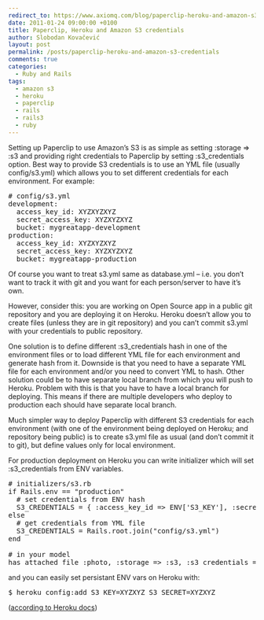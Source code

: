 ```yaml
---
redirect_to: https://www.axiomq.com/blog/paperclip-heroku-and-amazon-s3-credentials/
date: 2011-01-24 09:00:00 +0100
title: Paperclip, Heroku and Amazon S3 credentials
author: Slobodan Kovačević
layout: post
permalink: /posts/paperclip-heroku-and-amazon-s3-credentials
comments: true
categories:
  - Ruby and Rails
tags:
  - amazon s3
  - heroku
  - paperclip
  - rails
  - rails3
  - ruby
---
```

Setting up Paperclip to use Amazon&#8217;s S3 is as simple as setting :storage => :s3 and providing right credentials to Paperclip by setting :s3_credentials option. Best way to provide S3 credentials is to use an YML file (usually config/s3.yml) which allows you to set different credentials for each environment. For example:

<pre># config/s3.yml
development:
  access_key_id: XYZXYZXYZ
  secret_access_key: XYZXYZXYZ
  bucket: mygreatapp-development
production:
  access_key_id: XYZXYZXYZ
  secret_access_key: XYZXYZXYZ
  bucket: mygreatapp-production
</pre>

Of course you want to treat s3.yml same as database.yml &#8211; i.e. you don&#8217;t want to track it with git and you want for each person/server to have it&#8217;s own.

However, consider this: you are working on Open Source app in a public git repository and you are deploying it on Heroku. Heroku doesn&#8217;t allow you to create files (unless they are in git repository) and you can&#8217;t commit s3.yml with your credentials to public repository.

One solution is to define different :s3_credentials hash in one of the environment files or to load different YML file for each environment and generate hash from it. Downside is that you need to have a separate YML file for each environment and/or you need to convert YML to hash. Other solution could be to have separate local branch from which you will push to Heroku. Problem with this is that you have to have a local branch for deploying. This means if there are multiple developers who deploy to production each should have separate local branch.

Much simpler way to deploy Paperclip with different S3 credentials for each environment (with one of the environment being deployed on Heroku; and repository being public) is to create s3.yml file as usual (and don&#8217;t commit it to git), but define values only for local environment.

For production deployment on Heroku you can write initializer which will set :s3_credentials from ENV variables.

<pre># initializers/s3.rb
if Rails.env == "production"
  # set credentials from ENV hash
  S3_CREDENTIALS = { :access_key_id => ENV['S3_KEY'], :secret_access_key => ENV['S3_SECRET'], :bucket => "sharedearth-production"}
else
  # get credentials from YML file
  S3_CREDENTIALS = Rails.root.join("config/s3.yml")
end

# in your model
has_attached_file :photo, :storage => :s3, :s3_credentials => S3_CREDENTIALS
</pre>

and you can easily set persistant ENV vars on Heroku with:

<pre>$ heroku config:add S3_KEY=XYZXYZ S3_SECRET=XYZXYZ
</pre>

([according to Heroku docs][1])

 [1]: http://docs.heroku.com/config-vars#quick-example

